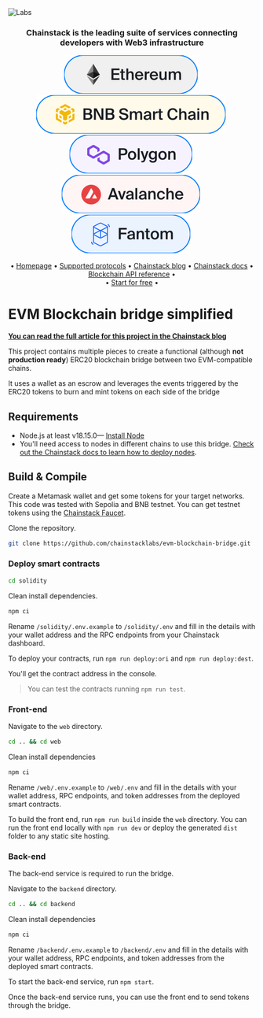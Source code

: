 <img width="1200" alt="Labs" src="https://user-images.githubusercontent.com/99700157/213291931-5a822628-5b8a-4768-980d-65f324985d32.png">

<p>
 <h3 align="center">Chainstack is the leading suite of services connecting developers with Web3 infrastructure</h3>
</p>

<p align="center">
  <a target="_blank" href="https://chainstack.com/build-better-with-ethereum/"><img src="https://github.com/soos3d/blockchain-badges/blob/main/protocols_badges/Ethereum.svg" /></a>&nbsp;  
  <a target="_blank" href="https://chainstack.com/build-better-with-bnb-smart-chain/"><img src="https://github.com/soos3d/blockchain-badges/blob/main/protocols_badges/BNB.svg" /></a>&nbsp;
  <a target="_blank" href="https://chainstack.com/build-better-with-polygon/"><img src="https://github.com/soos3d/blockchain-badges/blob/main/protocols_badges/Polygon.svg" /></a>&nbsp;
  <a target="_blank" href="https://chainstack.com/build-better-with-avalanche/"><img src="https://github.com/soos3d/blockchain-badges/blob/main/protocols_badges/Avalanche.svg" /></a>&nbsp;
  <a target="_blank" href="https://chainstack.com/build-better-with-fantom/"><img src="https://github.com/soos3d/blockchain-badges/blob/main/protocols_badges/Fantom.svg" /></a>&nbsp;
</p>

<p align="center">
  • <a target="_blank" href="https://chainstack.com/">Homepage</a> •
  <a target="_blank" href="https://chainstack.com/protocols/">Supported protocols</a> •
  <a target="_blank" href="https://chainstack.com/blog/">Chainstack blog</a> •
  <a target="_blank" href="https://docs.chainstack.com/quickstart/">Chainstack docs</a> •
  <a target="_blank" href="https://docs.chainstack.com/quickstart/">Blockchain API reference</a> • <br> 
  • <a target="_blank" href="https://console.chainstack.com/user/account/create">Start for free</a> •
</p>

# EVM Blockchain bridge simplified

**[You can read the full article for this project in the Chainstack blog](https://chainstack.com/how-to-create-blockchain-bridge/)**

This project contains multiple pieces to create a functional (although **not production ready**) ERC20 blockchain bridge between two EVM-compatible chains.

It uses a wallet as an escrow and leverages the events triggered by the ERC20 tokens to burn and mint tokens on each side of the bridge

## Requirements

- Node.js at least v18.15.0— [Install Node](https://nodejs.org/en)
- You'll need access to nodes in different chains to use this bridge. [Check out the Chainstack docs to learn how to deploy nodes](https://docs.chainstack.com/docs/platform-introduction).

## Build & Compile

Create a Metamask wallet and get some tokens for your target networks. This code was tested with Sepolia and BNB testnet. You can get testnet tokens using the [Chainstack Faucet](https://faucet.chainstack.com/sepolia-faucet).

Clone the repository.

```sh
git clone https://github.com/chainstacklabs/evm-blockchain-bridge.git
```

### Deploy smart contracts

```sh
cd solidity
```

Clean install dependencies.

```sh
npm ci
```

Rename `/solidity/.env.example` to `/solidity/.env` and fill in the details with your wallet address and the RPC endpoints from your Chainstack dashboard.

To deploy your contracts, run `npm run deploy:ori` and `npm run deploy:dest`.

You'll get the contract address in the console.

> You can test the contracts running `npm run test`.

### Front-end

Navigate to the `web` directory.

```sh
cd .. && cd web
```

Clean install dependencies

```sh
npm ci
```

Rename `/web/.env.example` to `/web/.env` and fill in the details with your wallet address, RPC endpoints, and token addresses from the deployed smart contracts.

To build the front end, run `npm run build` inside the `web` directory. You can run the front end locally with `npm run dev` or deploy the generated `dist` folder to any static site hosting.

### Back-end

The back-end service is required to run the bridge.

Navigate to the `backend` directory.

```sh
cd .. && cd backend
```

Clean install dependencies

```sh
npm ci
```

Rename `/backend/.env.example` to `/backend/.env` and fill in the details with your wallet address, RPC endpoints, and token addresses from the deployed smart contracts.

To start the back-end service, run `npm start`.

Once the back-end service runs, you can use the front end to send tokens through the bridge.

